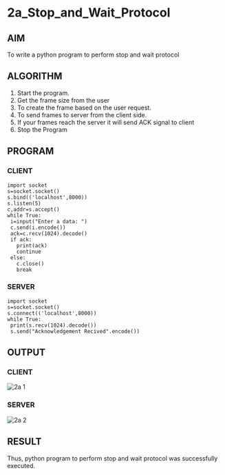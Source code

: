# 2a_Stop_and_Wait_Protocol
## AIM 
To write a python program to perform stop and wait protocol
## ALGORITHM
1. Start the program.
2. Get the frame size from the user
3. To create the frame based on the user request.
4. To send frames to server from the client side.
5. If your frames reach the server it will send ACK signal to client
6. Stop the Program
## PROGRAM
### CLIENT
```
import socket
s=socket.socket()
s.bind(('localhost',8000))
s.listen(5)
c,addr=s.accept()
while True:
 i=input("Enter a data: ")
 c.send(i.encode())
 ack=c.recv(1024).decode()
 if ack:
   print(ack)
   continue
 else:
   c.close()
   break
```
### SERVER
```
import socket
s=socket.socket()
s.connect(('localhost',8000))
while True:
 print(s.recv(1024).decode())
 s.send("Acknowledgement Recived".encode())
```
## OUTPUT
### CLIENT
![2a 1](https://github.com/Divya110205/2a_Stop_and_Wait_Protocol/assets/119404855/30dc1d63-faa9-4937-806f-8a3a52082dcb)
### SERVER
![2a 2](https://github.com/Divya110205/2a_Stop_and_Wait_Protocol/assets/119404855/ae19718a-f4ae-47aa-8451-fc0e143657c0)

## RESULT
Thus, python program to perform stop and wait protocol was successfully executed.

